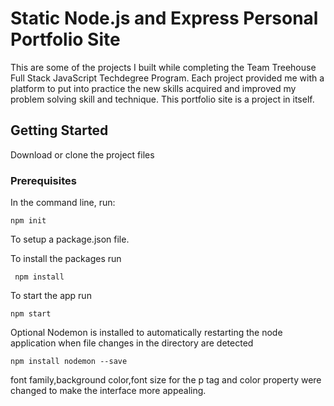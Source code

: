 # Static Node.js and Express Personal Portfolio Site

This are some of the projects I built while completing the Team Treehouse Full Stack JavaScript Techdegree Program. Each project provided me with a platform to put into practice the new skills acquired and improved my problem solving skill and technique. This portfolio site is a project in itself.

## Getting Started

Download or clone the project files

### Prerequisites

In the command line, run:

```
npm init
```

To setup a package.json file.

To install the packages run

```
 npm install
```

To start the app run

```
npm start
```

Optional
Nodemon is installed to automatically restarting the node application when file changes in the directory are detected

```
npm install nodemon --save
```

font family,background color,font size for the p tag and color property were changed to make the interface more appealing.
